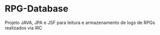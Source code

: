 # RPG-Database
Projeto JAVA, JPA e JSF para leitura e armazenamento de logs de RPGs realizados via IRC 
